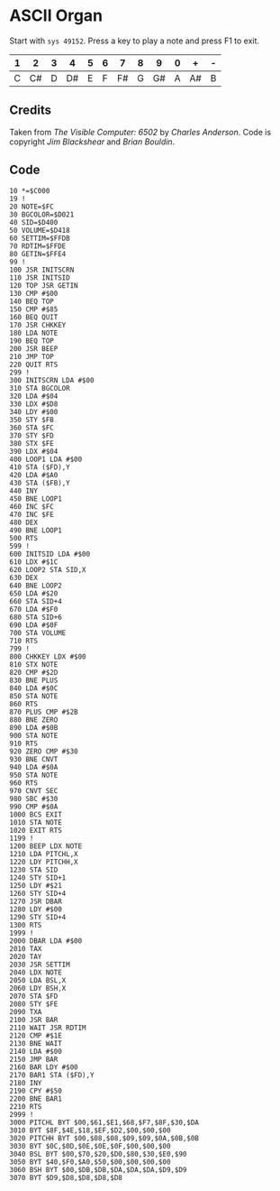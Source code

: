 # ASCII Organ

Start with `sys 49152`. Press a key to play a note and press F1 to exit.

|1|2|3|4|5|6|7|8|9|0|+|-|
|--|--|--|--|--|--|--|--|--|--|--|--|
|C|C#|D|D#|E|F|F#|G|G#|A|A#|B


## Credits

Taken from *The Visible Computer: 6502* by *Charles Anderson*.
Code is copyright *Jim Blackshear* and *Brian Bouldin*.


## Code

    10 *=$C000
    19 !
    20 NOTE=$FC
    30 BGCOLOR=$D021
    40 SID=$D400
    50 VOLUME=$D418
    60 SETTIM=$FFDB
    70 RDTIM=$FFDE
    80 GETIN=$FFE4
    99 !
    100 JSR INITSCRN
    110 JSR INITSID
    120 TOP JSR GETIN
    130 CMP #$00
    140 BEQ TOP
    150 CMP #$85
    160 BEQ QUIT
    170 JSR CHKKEY
    180 LDA NOTE
    190 BEQ TOP
    200 JSR BEEP
    210 JMP TOP
    220 QUIT RTS
    299 !
    300 INITSCRN LDA #$00
    310 STA BGCOLOR
    320 LDA #$04
    330 LDX #$D8
    340 LDY #$00
    350 STY $FB
    360 STA $FC
    370 STY $FD
    380 STX $FE
    390 LDX #$04
    400 LOOP1 LDA #$00
    410 STA ($FD),Y
    420 LDA #$A0
    430 STA ($FB),Y
    440 INY
    450 BNE LOOP1
    460 INC $FC
    470 INC $FE
    480 DEX
    490 BNE LOOP1
    500 RTS
    599 !
    600 INITSID LDA #$00
    610 LDX #$1C
    620 LOOP2 STA SID,X
    630 DEX
    640 BNE LOOP2
    650 LDA #$20
    660 STA SID+4
    670 LDA #$F0
    680 STA SID+6
    690 LDA #$0F
    700 STA VOLUME
    710 RTS
    799 !
    800 CHKKEY LDX #$00
    810 STX NOTE
    820 CMP #$2D
    830 BNE PLUS
    840 LDA #$0C
    850 STA NOTE
    860 RTS
    870 PLUS CMP #$2B
    880 BNE ZERO
    890 LDA #$0B
    900 STA NOTE
    910 RTS
    920 ZERO CMP #$30
    930 BNE CNVT
    940 LDA #$0A
    950 STA NOTE
    960 RTS
    970 CNVT SEC
    980 SBC #$30
    990 CMP #$0A
    1000 BCS EXIT
    1010 STA NOTE
    1020 EXIT RTS
    1199 !
    1200 BEEP LDX NOTE
    1210 LDA PITCHL,X
    1220 LDY PITCHH,X
    1230 STA SID
    1240 STY SID+1
    1250 LDY #$21
    1260 STY SID+4
    1270 JSR DBAR
    1280 LDY #$00
    1290 STY SID+4
    1300 RTS
    1999 !
    2000 DBAR LDA #$00
    2010 TAX
    2020 TAY
    2030 JSR SETTIM
    2040 LDX NOTE
    2050 LDA BSL,X
    2060 LDY BSH,X
    2070 STA $FD
    2080 STY $FE
    2090 TXA
    2100 JSR BAR
    2110 WAIT JSR RDTIM
    2120 CMP #$1E
    2130 BNE WAIT
    2140 LDA #$00
    2150 JMP BAR
    2160 BAR LDY #$00
    2170 BAR1 STA ($FD),Y
    2180 INY
    2190 CPY #$50
    2200 BNE BAR1
    2210 RTS
    2999 !
    3000 PITCHL BYT $00,$61,$E1,$68,$F7,$8F,$30,$DA
    3010 BYT $8F,$4E,$18,$EF,$D2,$00,$00,$00
    3020 PITCHH BYT $00,$08,$08,$09,$09,$0A,$0B,$0B
    3030 BYT $0C,$0D,$0E,$0E,$0F,$00,$00,$00
    3040 BSL BYT $00,$70,$20,$D0,$80,$30,$E0,$90
    3050 BYT $40,$F0,$A0,$50,$00,$00,$00,$00
    3060 BSH BYT $00,$DB,$DB,$DA,$DA,$DA,$D9,$D9
    3070 BYT $D9,$D8,$D8,$D8,$D8
